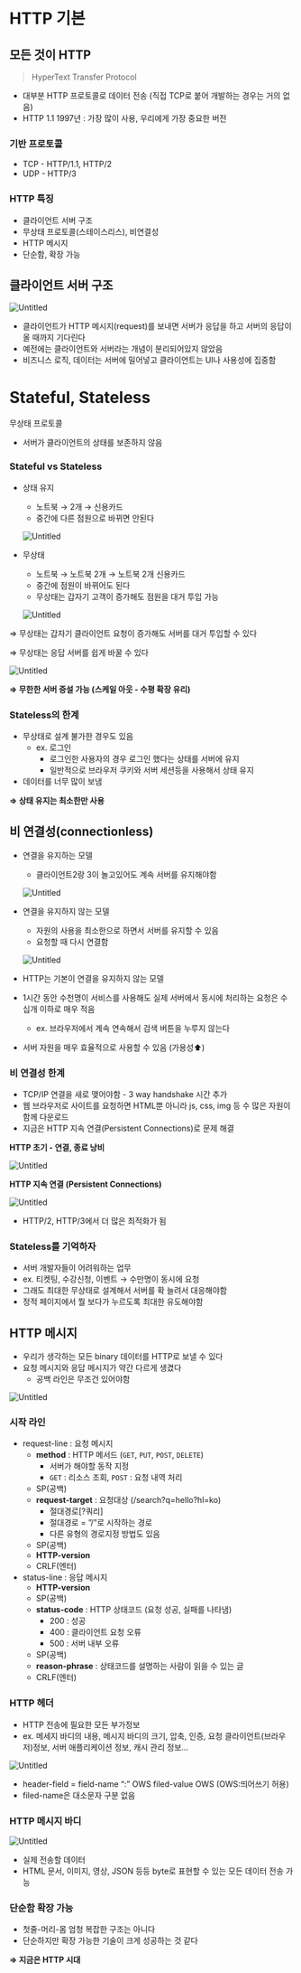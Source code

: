 # HTTP 기본

## 모든 것이 HTTP

> HyperText Transfer Protocol
>
- 대부분 HTTP 프로토콜로 데이터 전송 (직접 TCP로 붙어 개발하는 경우는 거의 없음)
- HTTP 1.1 1997년 : 가장 많이 사용, 우리에게 가장 중요한 버전

### 기반 프로토콜

- TCP - HTTP/1.1, HTTP/2
- UDP - HTTP/3

### HTTP 특징

- 클라이언트 서버 구조
- 무상태 프로토콜(스테이스리스), 비연결성
- HTTP 메시지
- 단순함, 확장 가능

## 클라이언트 서버 구조

![Untitled](./img/Lecture03/Untitled.png)

- 클라이언트가 HTTP 메시지(request)를 보내면 서버가 응답을 하고 서버의 응답이 올 때까지 기다린다
- 예전에는 클라이언트와 서버라는 개념이 분리되어있지 않았음
- 비즈니스 로직, 데이터는 서버에 밀어넣고 클라이언트는 UI나 사용성에 집중함

# Stateful, Stateless

무상태 프로토콜

- 서버가 클라이언트의 상태를 보존하지 않음

### Stateful vs Stateless

- 상태 유지
    - 노트북 → 2개 → 신용카드
    - 중간에 다른 점원으로 바뀌면 안된다

  ![Untitled](./img/Lecture03/Untitled%201.png)

- 무상태
    - 노트북 → 노트북 2개 → 노트북 2개 신용카드
    - 중간에 점원이 바뀌어도 된다
    - 무상태는 갑자기 고객이 증가해도 점원을 대거 투입 가능

  ![Untitled](./img/Lecture03/Untitled%202.png)


⇒ 무상태는 갑자기 클라이언트 요청이 증가해도 서버를 대거 투입할 수 있다

⇒ 무상태는 응답 서버를 쉽게 바꿀 수 있다

![Untitled](./img/Lecture03/Untitled%203.png)

**⇒ 무한한 서버 증설 가능 (스케일 아웃 - 수평 확장 유리)**

### Stateless의 한계

- 무상태로 설계 불가한 경우도 있음
    - ex. 로그인
        - 로그인한 사용자의 경우 로그인 했다는 상태를 서버에 유지
        - 일반적으로 브라우저 쿠키와 서버 세션등을 사용해서 상태 유지
- 데이터를 너무 많이 보냄

**⇒ 상태 유지는 최소한만 사용**

## 비 연결성(connectionless)

- 연결을 유지하는 모델
    - 클라이언트2랑 3이 놀고있어도 계속 서버를 유지해야함

  ![Untitled](./img/Lecture03/Untitled%204.png)

- 연결을 유지하지 않는 모델
    - 자원의 사용을 최소한으로 하면서 서버를 유지할 수 있음
    - 요청할 때 다시 연결함

  ![Untitled](./img/Lecture03/Untitled%205.png)

- HTTP는 기본이 연결을 유지하지 않는 모델
- 1시간 동안 수천명이 서비스를 사용해도 실제 서버에서 동시에 처리하는 요청은 수십개 이하로 매우 적음
    - ex. 브라우저에서 계속 연속해서 검색 버튼을 누루지 않는다
- 서버 자원을 매우 효율적으로 사용할 수 있음 (가용성⬆️)

### 비 연결성 한계

- TCP/IP 연결을 새로 맺어야함 - 3 way handshake 시간 추가
- 웹 브라우저로 사이트를 요청하면 HTML뿐 아니라 js, css, img 등 수 많은 자원이 함께 다운로드
- 지금은 HTTP 지속 연결(Persistent Connections)로 문제 해결

**HTTP 초기 - 연결, 종료 낭비**

![Untitled](./img/Lecture03/Untitled%206.png)

**HTTP 지속 연결 (Persistent Connections)**

![Untitled](./img/Lecture03/Untitled%207.png)

- HTTP/2, HTTP/3에서 더 많은 최적화가 됨

### Stateless를 기억하자

- 서버 개발자들이 어려워하는 업무
- ex. 티켓팅, 수강신청, 이벤트 → 수만명이 동시에 요청
- 그래도 최대한 무상태로 설계해서 서버를 확 늘려서 대응해야함
- 정적 페이지에서 뭘 보다가 누르도록 최대한 유도해야함

## HTTP 메시지

- 우리가 생각하는 모든 binary 데이터를 HTTP로 보낼 수 있다
- 요청 메시지와 응답 메시지가 약간 다르게 생겼다
    - 공백 라인은 무조건 있어야함

![Untitled](./img/Lecture03/Untitled%208.png)

### 시작 라인

- request-line : 요청 메시지
    - **method** : HTTP 메서드 (`GET`, `PUT`, `POST`, `DELETE`)
        - 서버가 해야할 동작 지정
        - `GET` : 리소스 조회, `POST` : 요청 내역 처리
    - SP(공백)
    - **request-target** : 요청대상 (/search?q=hello?hl=ko)
        - 절대경로[?쿼리]
        - 절대경로 = ”/”로 시작하는 경로
        - 다른 유형의 경로지정 방법도 있음
    - SP(공백)
    - **HTTP-version**
    - CRLF(엔터)
- status-line : 응답 메시지
    - **HTTP-version**
    - SP(공백)
    - **status-code** : HTTP 상태코드 (요청 성공, 실패를 나타냄)
        - 200 : 성공
        - 400 : 클라이언트 요청 오류
        - 500 : 서버 내부 오류
    - SP(공백)
    - **reason-phrase** : 상태코드를 설명하는 사람이 읽을 수 있는 글
    - CRLF(엔터)

### HTTP 헤더

- HTTP 전송에 필요한 모든 부가정보
- ex. 메세지 바디의 내용, 메시지 바디의 크기, 압축, 인증, 요청 클라이언트(브라우저)정보, 서버 애플리케이션 정보, 캐시 관리 정보…

![Untitled](./img/Lecture03/Untitled%209.png)

- header-field = field-name “:” OWS filed-value OWS (OWS:띄어쓰기 허용)
- filed-name은 대소문자 구분 없음

### HTTP 메시지 바디

![Untitled](./img/Lecture03/Untitled%2010.png)

- 실제 전송할 데이터
- HTML 문서, 이미지, 영상, JSON 등등 byte로 표현할 수 있는 모든 데이터 전송 가능

### 단순함 확장 가능

- 첫줄-머리-몸 엄청 복잡한 구조는 아니다
- 단순하지만 확장 가능한 기술이 크게 성공하는 것 같다

**⇒ 지금은 HTTP 시대**